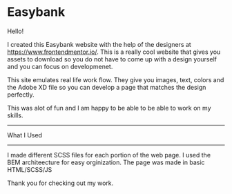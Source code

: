 # Easybank
Hello!

I created this Easybank website with the help of the designers at https://www.frontendmentor.io/. This is a really cool website that gives you assets to download so you do not have to come up with a design yourself and you can focus on developmenet. 

This site emulates real life work flow. They give you images, text, colors and the Adobe XD file so you can develop a page that matches the design perfectly.

This was alot of fun and I am happy to be able to be able to work on my skills.

________

What I Used 
________

I made different SCSS files for each portion of the web page.
I used the BEM architeecture for easy orginization. 
The page was made in basic HTML/SCSS/JS

Thank you for checking out my work.
